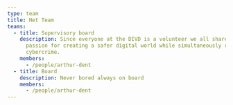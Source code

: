 ```yaml
---
type: team
title: Het Team
teams:
  - title: Supervisory board
    description: Since everyone at the DIVD is a volunteer we all share a similar
      passion for creating a safer digital world while simultaneously reporting
      cybercrime.
    members:
      - /people/arthur-dent
  - title: Board
    description: Never bored always on board
    members:
      - /people/arthur-dent
---
```

